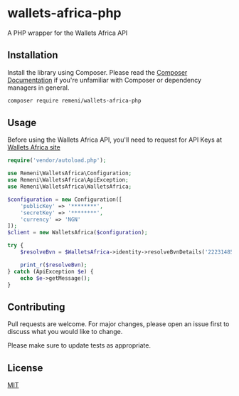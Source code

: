 # wallets-africa-php
A PHP wrapper for the Wallets Africa API

## Installation
Install the library using Composer. Please read the [Composer Documentation](https://getcomposer.org/doc/01-basic-uage.md) if you're unfamiliar with Composer or dependency managers in general.

```bash
composer require remeni/wallets-africa-php
```

## Usage
Before  using the Wallets Africa API, you'll need to request for API Keys at [Wallets Africa site](https://wallets.africa/)
```php
require('vendor/autoload.php');

use Remeni\WalletsAfrica\Configuration;
use Remeni\WalletsAfrica\ApiException;
use Remeni\WalletsAfrica\WalletsAfrica;

$configuration = new Configuration([
    'publicKey' => '********',
    'secretKey' => '********',
    'currency' => 'NGN'
]);
$client = new WalletsAfrica($configuration);

try {
    $resolveBvn = $WalletsAfrica->identity->resolveBvnDetails('22231485915');

    print_r($resolveBvn);
} catch (ApiException $e) {
    echo $e->getMessage();
}
```

## Contributing
Pull requests are welcome. For major changes, please open an issue first to discuss what you would like to change.

Please make sure to update tests as appropriate.

## License
[MIT](https://choosealicense.com/licenses/mit/)
